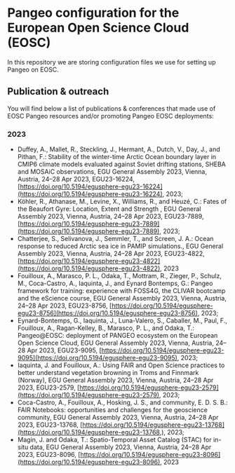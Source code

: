 # Pangeo configuration for the European Open Science Cloud (EOSC)

In this repository we are storing configuration files we use for setting up Pangeo on EOSC.


## Publication & outreach

You will find below a list of publications & conferences that made use of EOSC Pangeo resources and/or promoting Pangeo EOSC deployments:


### 2023

- Duffey, A., Mallet, R., Steckling, J., Hermant, A., Dutch, V., Day, J., and Pithan, F.: Stability of the winter-time Arctic Ocean boundary layer in CMIP6 climate models evaluated against Soviet drifting stations, SHEBA and MOSAiC observations, EGU General Assembly 2023, Vienna, Austria, 24–28 Apr 2023, EGU23-16224, [https://doi.org/10.5194/egusphere-egu23-16224](https://doi.org/10.5194/egusphere-egu23-16224), 2023;
- Köhler, R., Athanase, M., Levine, X., Williams, R., and Heuzé, C.: Fates of the Beaufort Gyre: Location, Extent and Strength , EGU General Assembly 2023, Vienna, Austria, 24–28 Apr 2023, EGU23-7889, [https://doi.org/10.5194/egusphere-egu23-7889](https://doi.org/10.5194/egusphere-egu23-7889), 2023;
- Chatterjee, S., Selivanova, J., Semmler, T., and Screen, J. A.: Ocean response to reduced Arctic sea ice in PAMIP simulations., EGU General Assembly 2023, Vienna, Austria, 24–28 Apr 2023, EGU23-4822, [https://doi.org/10.5194/egusphere-egu23-4822](https://doi.org/10.5194/egusphere-egu23-4822), 2023
- Fouilloux, A., Marasco, P. L., Odaka, T., Mottram, R., Zieger, P., Schulz, M., Coca-Castro, A., Iaquinta, J., and Eynard Bontemps, G.: Pangeo framework for training: experience with FOSS4G, the CLIVAR bootcamp and the eScience course, EGU General Assembly 2023, Vienna, Austria, 24–28 Apr 2023, EGU23-8756, [https://doi.org/10.5194/egusphere-egu23-8756](https://doi.org/10.5194/egusphere-egu23-8756), 2023;
- Eynard-Bontemps, G., Iaquinta, J., Luna-Valero, S., Caballer, M., Paul, F., Fouilloux, A., Ragan-Kelley, B., Marasco, P. L., and Odaka, T.: Pangeo@EOSC: deployment of PANGEO ecosystem on the European Open Science Cloud, EGU General Assembly 2023, Vienna, Austria, 24–28 Apr 2023, EGU23-9095, [https://doi.org/10.5194/egusphere-egu23-9095](https://doi.org/10.5194/egusphere-egu23-9095), 2023;
- Iaquinta, J. and Fouilloux, A.: Using FAIR and Open Science practices to better understand vegetation browning in Troms and Finnmark (Norway), EGU General Assembly 2023, Vienna, Austria, 24–28 Apr 2023, EGU23-2579, [https://doi.org/10.5194/egusphere-egu23-2579](https://doi.org/10.5194/egusphere-egu23-2579), 2023;
- Coca-Castro, A., Fouilloux, A., Hosking, J. S., and community, E. D. S. B.: FAIR Notebooks: opportunities and challenges for the geoscience community, EGU General Assembly 2023, Vienna, Austria, 24–28 Apr 2023, EGU23-13768, [https://doi.org/10.5194/egusphere-egu23-13768](https://doi.org/10.5194/egusphere-egu23-13768,), 2023;
- Magin, J. and Odaka, T.: Spatio-Temporal Asset Catalog (STAC) for in-situ data, EGU General Assembly 2023, Vienna, Austria, 24–28 Apr 2023, EGU23-8096, [https://doi.org/10.5194/egusphere-egu23-8096](https://doi.org/10.5194/egusphere-egu23-8096), 2023

